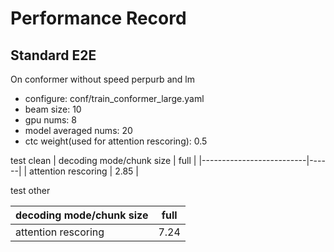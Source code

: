 # Performance Record

## Standard E2E

On conformer without speed perpurb and lm
* configure: conf/train_conformer_large.yaml
* beam size: 10
* gpu nums: 8
* model averaged nums: 20
* ctc weight(used for attention rescoring): 0.5

test clean
| decoding mode/chunk size | full |
|--------------------------|------|
| attention rescoring      | 2.85 |

test other

| decoding mode/chunk size | full |
|--------------------------|------|
| attention rescoring      | 7.24 |

